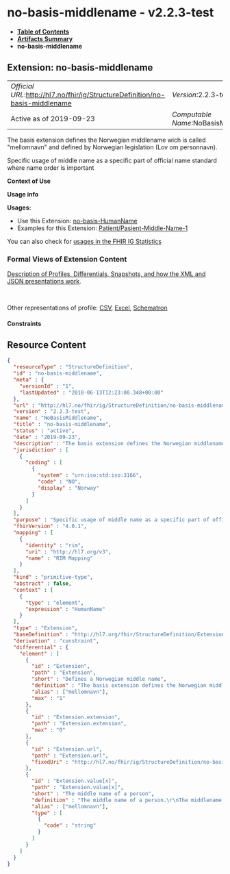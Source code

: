 # no-basis-middlename - v2.2.3-test

* [**Table of Contents**](toc.md)
* [**Artifacts Summary**](artifacts.md)
* **no-basis-middlename**

## Extension: no-basis-middlename 

| | |
| :--- | :--- |
| *Official URL*:http://hl7.no/fhir/ig/StructureDefinition/no-basis-middlename | *Version*:2.2.3-test |
| Active as of 2019-09-23 | *Computable Name*:NoBasisMiddlename |

The basis extension defines the Norwegian middlename wich is called "mellomnavn" and defined by Norwegian legislation (Lov om personnavn).

Specific usage of middle name as a specific part of official name standard where name order is important

**Context of Use**

**Usage info**

**Usages:**

* Use this Extension: [no-basis-HumanName](StructureDefinition-no-basis-HumanName.md)
* Examples for this Extension: [Patient/Pasient-Middle-Name-1](Patient-Pasient-Middle-Name-1.md)

You can also check for [usages in the FHIR IG Statistics](https://packages2.fhir.org/xig/hl7.fhir.no.basis|current/StructureDefinition/no-basis-middlename)

### Formal Views of Extension Content

 [Description of Profiles, Differentials, Snapshots, and how the XML and JSON presentations work](http://build.fhir.org/ig/FHIR/ig-guidance/readingIgs.html#structure-definitions). 

 

Other representations of profile: [CSV](StructureDefinition-no-basis-middlename.csv), [Excel](StructureDefinition-no-basis-middlename.xlsx), [Schematron](StructureDefinition-no-basis-middlename.sch) 

#### Constraints



## Resource Content

```json
{
  "resourceType" : "StructureDefinition",
  "id" : "no-basis-middlename",
  "meta" : {
    "versionId" : "1",
    "lastUpdated" : "2018-06-13T12:23:00.348+00:00"
  },
  "url" : "http://hl7.no/fhir/ig/StructureDefinition/no-basis-middlename",
  "version" : "2.2.3-test",
  "name" : "NoBasisMiddlename",
  "title" : "no-basis-middlename",
  "status" : "active",
  "date" : "2019-09-23",
  "description" : "The basis extension defines the Norwegian middlename wich is called \"mellomnavn\" and defined by Norwegian legislation (Lov om personnavn).",
  "jurisdiction" : [
    {
      "coding" : [
        {
          "system" : "urn:iso:std:iso:3166",
          "code" : "NO",
          "display" : "Norway"
        }
      ]
    }
  ],
  "purpose" : "Specific usage of middle name as a specific part of official name standard where name order is important",
  "fhirVersion" : "4.0.1",
  "mapping" : [
    {
      "identity" : "rim",
      "uri" : "http://hl7.org/v3",
      "name" : "RIM Mapping"
    }
  ],
  "kind" : "primitive-type",
  "abstract" : false,
  "context" : [
    {
      "type" : "element",
      "expression" : "HumanName"
    }
  ],
  "type" : "Extension",
  "baseDefinition" : "http://hl7.org/fhir/StructureDefinition/Extension",
  "derivation" : "constraint",
  "differential" : {
    "element" : [
      {
        "id" : "Extension",
        "path" : "Extension",
        "short" : "Defines a Norwegian middle name",
        "definition" : "The basis extension defines the Norwegian middlename wich is called \"mellomnavn\" and defined by Norwegian legislation (Lov om personnavn).",
        "alias" : ["mellomnavn"],
        "max" : "1"
      },
      {
        "id" : "Extension.extension",
        "path" : "Extension.extension",
        "max" : "0"
      },
      {
        "id" : "Extension.url",
        "path" : "Extension.url",
        "fixedUri" : "http://hl7.no/fhir/ig/StructureDefinition/no-basis-middlename"
      },
      {
        "id" : "Extension.value[x]",
        "path" : "Extension.value[x]",
        "short" : "The middle name of a person",
        "definition" : "The middle name of a person.\r\nThe middlename should be a norwegian middlename as defined by norwegian legislation (Lov om personnavn).",
        "alias" : ["mellomnavn"],
        "type" : [
          {
            "code" : "string"
          }
        ]
      }
    ]
  }
}

```
